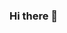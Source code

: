 ### Hi there 👋

<!--<img align="center" src="https://github-readme-stats.vercel.app/api/?username=toamig&theme=radical&count_private=true&show_icons=true" />

[![Top Langs](https://github-readme-stats.vercel.app/api/top-langs/?username=toamig&layout=compact)](https://github.com/toamig/github-readme-stats)
<!--
**toamig/toamig** is a ✨ _special_ ✨ repository because its `README.md` (this file) appears on your GitHub profile.

Here are some ideas to get you started:

- 🔭 I’m currently working on ...
- 🌱 I’m currently learning ...
- 👯 I’m looking to collaborate on ...
- 🤔 I’m looking for help with ...
- 💬 Ask me about ...
- 📫 How to reach me: ...
- 😄 Pronouns: ...
- ⚡ Fun fact: ...
-->
